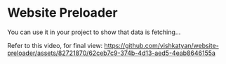 # Website Preloader

You can use it in your project to show that data is fetching...

Refer to this video, for final view:
https://github.com/vishkatyan/website-preloader/assets/82721870/62ceb7c9-374b-4d13-aed5-4eab8646155a


